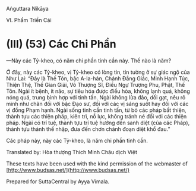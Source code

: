  

Aṅguttara Nikāya

VI. Phẩm Triền Cái

# (III) (53) Các Chi Phần

—Này các Tỷ-kheo, có năm chi phần tinh cần này. Thế nào là năm?

Ở đây, này các Tỷ-kheo, vị Tỷ-kheo có lòng tin, tin tưởng ở sự giác ngộ của Như Lai: “Ðây là Thế Tôn, bậc A-la-hán, Chánh Ðẳng Giác, Minh Hạnh Túc, Thiện Thệ, Thế Gian Giải, Vô Thượng Sĩ, Điều Ngự Trượng Phu, Phật, Thế Tôn. Ngài ít bệnh, ít não, sự tiêu hóa được điều hòa, không lạnh quá, không nóng quá, trung bình hợp với tinh tấn. Ngài không lừa đảo, dối gạt, nêu rõ mình như chân đối với bậc Ðạo sư, đối với các vị sáng suốt hay đối với các vị đồng Phạm hạnh. Ngài sống tinh cần tinh tấn, từ bỏ các pháp bất thiện, thành tựu các thiện pháp, kiên trì, nỗ lực, không tránh né đối với các thiện pháp. Ngài có trí tuệ, thành tựu trí tuệ hướng đến sanh diệt (của các Pháp), thành tựu thánh thể nhập, đưa đến chơn chánh đoạn diệt khổ đau.”

Các pháp này, này các Tỷ-kheo, là năm chi phần tinh cần.

Translated by: Hòa thượng Thích Minh Châu dịch Việt

These texts have been used with the kind permission of the webmaster of [http://www.budsas.net/](http://www.budsas.net/)

Prepared for SuttaCentral by Ayya Vimala.
